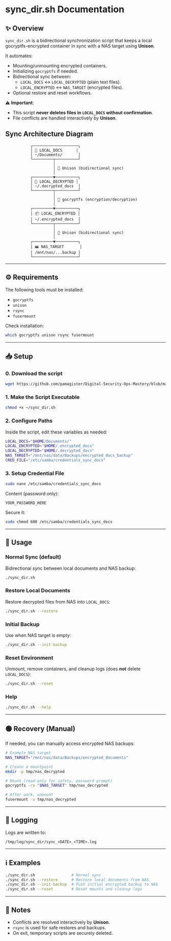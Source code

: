 # sync_dir.sh Documentation

## ✨ Overview
`sync_dir.sh` is a bidirectional synchronization script that keeps a local gocryptfs-encrypted container in sync with a NAS target using **Unison**.  

It automates:
- Mounting/unmounting encrypted containers.
- Initializing `gocryptfs` if needed.
- Bidirectional sync between:
  - `LOCAL_DOCS` ↔ `LOCAL_DECRYPTED` (plain text files).
  - `LOCAL_ENCRYPTED` ↔ `NAS_TARGET` (encrypted files).
- Optional restore and reset workflows.

⚠️ **Important**:  
- This script **never deletes files in `LOCAL_DOCS` without confirmation**.  
- File conflicts are handled interactively by **Unison**.

## Sync Architecture Diagram

               ┌────────────────────┐
               │ 📂 LOCAL_DOCS      │
               │ ~/Documents/       │
               └─────────┬──────────┘
                         │
                         │ 🔄 Unison (bidirectional sync)
                         │
               ┌─────────▼──────────┐
               │ 📂 LOCAL_DECRYPTED │
               │ ~/.decrypted_docs  │
               └─────────┬──────────┘
                         │
                         │ 🔐 gocryptfs (encryption/decryption)
                         │
               ┌─────────▼──────────┐
               │ 📦 LOCAL_ENCRYPTED │
               │ ~/.encrypted_docs  │
               └─────────┬──────────┘
                         │
                         │ 🔄 Unison (bidirectional sync)
                         │
               ┌─────────▼──────────┐
               │ 🖴 NAS_TARGET       │
               │ /mnt/nas/...backup │
               └────────────────────┘


---

## ⚙️ Requirements
The following tools must be installed:
- `gocryptfs`
- `unison`
- `rsync`
- `fusermount`

Check installation:
```bash
which gocryptfs unison rsync fusermount
````

---

## 📥 Setup

### 0. Download the script
```bash
wget https://github.com/pamagister/Digital-Security-Ops-Mastery/blob/main/ubuntu-linux-automations/scripts/sync_dir.sh
```
   
### 1. Make the Script Executable

```bash
chmod +x ~/sync_dir.sh
```

### 2. Configure Paths

Inside the script, edit these variables as needed:

```bash
LOCAL_DOCS="$HOME/Documents/"
LOCAL_ENCRYPTED="$HOME/.encrypted_docs"
LOCAL_DECRYPTED="$HOME/.decrypted_docs"
NAS_TARGET="/mnt/nas/data/Backups/encrypted_docs_backup"
CRED_FILE="/etc/samba/credentials_sync_docs"
```

### 3. Setup Credential File

```bash
sudo nano /etc/samba/credentials_sync_docs
```

Content (password only):

```
YOUR_PASSWORD_HERE
```

Secure it:

```bash
sudo chmod 600 /etc/samba/credentials_sync_docs
```

---

## 🚀 Usage

### Normal Sync (default)

Bidirectional sync between local documents and NAS backup:

```bash
./sync_dir.sh
```

### Restore Local Documents

Restore decrypted files from NAS into `LOCAL_DOCS`:

```bash
./sync_dir.sh --restore
```

### Initial Backup

Use when NAS target is empty:

```bash
./sync_dir.sh --init-backup
```

### Reset Environment

Unmount, remove containers, and cleanup logs (does **not** delete `LOCAL_DOCS`):

```bash
./sync_dir.sh --reset
```

### Help

```bash
./sync_dir.sh --help
```

---

## 🟢 Recovery (Manual)

If needed, you can manually access encrypted NAS backups:

```bash
# Example NAS target
NAS_TARGET="/mnt/nas/data/Backups/encrypted_documents"

# Create a mountpoint
mkdir -p tmp/nas_decrypted

# Mount (read-only for safety, password prompt)
gocryptfs -ro "$NAS_TARGET" tmp/nas_decrypted

# After work, unmount
fusermount -u tmp/nas_decrypted
```

---

## 📝 Logging

Logs are written to:

```
/tmp/log/sync_dir/sync_<DATE>_<TIME>.log
```

---

## ℹ️ Examples

```bash
./sync_dir.sh                # Normal sync
./sync_dir.sh --restore      # Restore local documents from NAS
./sync_dir.sh --init-backup  # Push initial encrypted backup to NAS
./sync_dir.sh --reset        # Reset mounts and cleanup logs
```

---

## 📝 Notes

* Conflicts are resolved interactively by **Unison**.
* `rsync` is used for safe restores and backups.
* On exit, temporary scripts are securely deleted.

